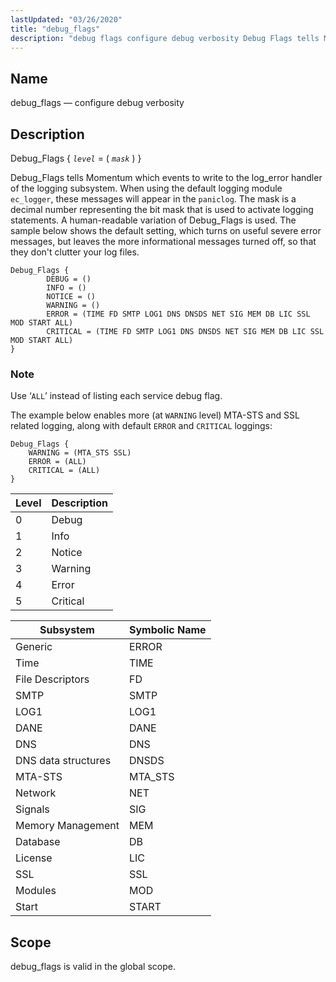 ```yaml
---
lastUpdated: "03/26/2020"
title: "debug_flags"
description: "debug flags configure debug verbosity Debug Flags tells Momentum which events to write to the log error handler of the logging subsystem When using the default logging module ec logger these messages will appear in the paniclog The mask is a decimal number representing the bit mask that is used..."
---
```


<a name="conf.ref.debug_flags"></a> 
## Name

debug_flags — configure debug verbosity

<a name="idp24022624"></a> 
## Description

Debug_Flags {
  *`level`* = ( *`mask`* )
}

Debug_Flags tells Momentum which events to write to the log_error handler of the logging subsystem. When using the default logging module `ec_logger`, these messages will appear in the `paniclog`. The mask is a decimal number representing the bit mask that is used to activate logging statements. A human-readable variation of Debug_Flags is used. The sample below shows the default setting, which turns on useful severe error messages, but leaves the more informational messages turned off, so that they don't clutter your log files.

```
Debug_Flags {
        DEBUG = ()
        INFO = ()
        NOTICE = ()
        WARNING = ()
        ERROR = (TIME FD SMTP LOG1 DNS DNSDS NET SIG MEM DB LIC SSL MOD START ALL)
        CRITICAL = (TIME FD SMTP LOG1 DNS DNSDS NET SIG MEM DB LIC SSL MOD START ALL)
}
```
### Note
Use ‘`ALL`’ instead of listing each service debug flag.


The example below enables more (at `WARNING` level) MTA-STS and SSL related logging, along with default
`ERROR` and `CRITICAL` loggings:
```
Debug_Flags {
    WARNING = (MTA_STS SSL)
    ERROR = (ALL)
    CRITICAL = (ALL)
}
```


<a name="conf.ref.debug.levels"></a> 


| Level | Description |
| --- | --- |
| 0 | Debug |
| 1 | Info |
| 2 | Notice |
| 3 | Warning |
| 4 | Error |
| 5 | Critical |

<a name="conf.ref.subsystems"></a> 


| Subsystem | Symbolic Name |
| --- | --- |
| Generic | ERROR |
| Time | TIME |
| File Descriptors | FD |
| SMTP | SMTP |
| LOG1 | LOG1 |
| DANE | DANE |
| DNS | DNS |
| DNS data structures | DNSDS |
| MTA-STS | MTA_STS |
| Network | NET |
| Signals | SIG |
| Memory Management | MEM |
| Database | DB |
| License | LIC |
| SSL | SSL |
| Modules | MOD |
| Start | START |

<a name="idp24068272"></a> 
## Scope

debug_flags is valid in the global scope.
